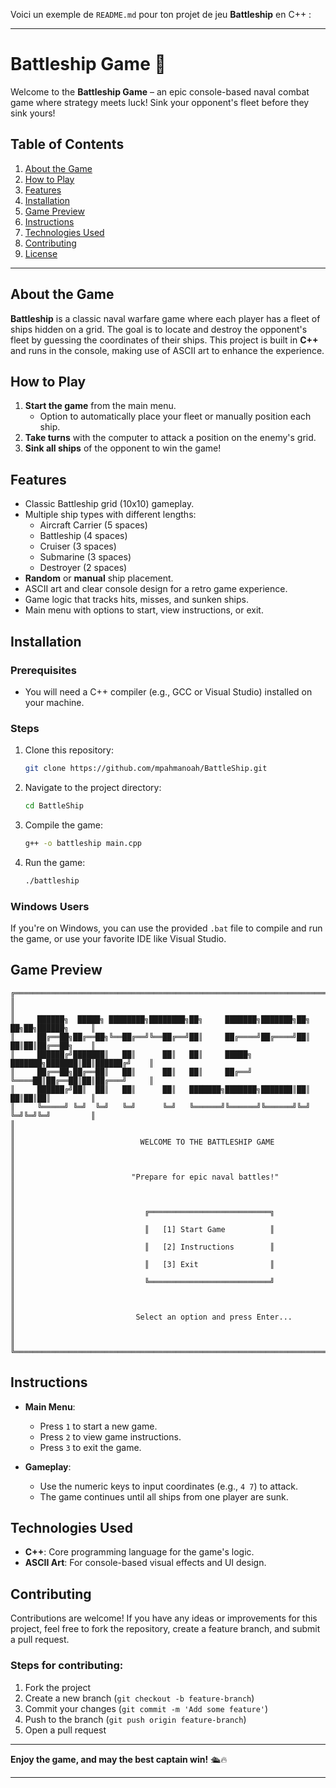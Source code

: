 Voici un exemple de `README.md` pour ton projet de jeu **Battleship** en C++ :

---

# Battleship Game 🎯

Welcome to the **Battleship Game** – an epic console-based naval combat game where strategy meets luck! Sink your opponent's fleet before they sink yours!

## Table of Contents
1. [About the Game](#about-the-game)
2. [How to Play](#how-to-play)
3. [Features](#features)
4. [Installation](#installation)
5. [Game Preview](#game-preview)
6. [Instructions](#instructions)
7. [Technologies Used](#technologies-used)
8. [Contributing](#contributing)
9. [License](#license)

---

## About the Game
**Battleship** is a classic naval warfare game where each player has a fleet of ships hidden on a grid. The goal is to locate and destroy the opponent's fleet by guessing the coordinates of their ships. This project is built in **C++** and runs in the console, making use of ASCII art to enhance the experience.

## How to Play
1. **Start the game** from the main menu.
   - Option to automatically place your fleet or manually position each ship.
2. **Take turns** with the computer to attack a position on the enemy's grid.
3. **Sink all ships** of the opponent to win the game!

## Features
- Classic Battleship grid (10x10) gameplay.
- Multiple ship types with different lengths:
  - Aircraft Carrier (5 spaces)
  - Battleship (4 spaces)
  - Cruiser (3 spaces)
  - Submarine (3 spaces)
  - Destroyer (2 spaces)
- **Random** or **manual** ship placement.
- ASCII art and clear console design for a retro game experience.
- Game logic that tracks hits, misses, and sunken ships.
- Main menu with options to start, view instructions, or exit.

## Installation

### Prerequisites
- You will need a C++ compiler (e.g., GCC or Visual Studio) installed on your machine.

### Steps
1. Clone this repository:
    ```bash
    git clone https://github.com/mpahmanoah/BattleShip.git
    ```

2. Navigate to the project directory:
    ```bash
    cd BattleShip
    ```

3. Compile the game:
    ```bash
    g++ -o battleship main.cpp
    ```

4. Run the game:
    ```bash
    ./battleship
    ```

### Windows Users
If you're on Windows, you can use the provided `.bat` file to compile and run the game, or use your favorite IDE like Visual Studio.

## Game Preview
```
╔══════════════════════════════════════════════════════════════════════════════════════╗
║                                                                                      ║
║     ██████╗  █████╗ ████████╗████████╗██╗     ███████╗███████╗██╗  ██╗██╗██████╗     ║
║     ██╔══██╗██╔══██╗╚══██╔══╝╚══██╔══╝██║     ██╔════╝██╔════╝██║  ██║██║██╔══██╗    ║
║     ██████╔╝███████║   ██║      ██║   ██║     █████╗  ███████╗███████║██║██████╔╝    ║
║     ██╔══██╗██╔══██║   ██║      ██║   ██║     ██╔══╝  ╚════██║██╔══██║██║██╔═══╝     ║
║     ██████╔╝██║  ██║   ██║      ██║   ███████╗███████╗███████║██║  ██║██║██║         ║
║     ╚═════╝ ╚═╝  ╚═╝   ╚═╝      ╚═╝   ╚══════╝╚══════╝╚══════╝╚═╝  ╚═╝╚═╝╚═╝         ║
║                                                                                      ║
║                            WELCOME TO THE BATTLESHIP GAME                            ║
║                                                                                      ║
║                          "Prepare for epic naval battles!"                           ║
║                                                                                      ║
║                             ╔═══════════════════════════╗                            ║
║                             ║   [1] Start Game          ║                            ║
║                             ║   [2] Instructions        ║                            ║
║                             ║   [3] Exit                ║                            ║
║                             ╚═══════════════════════════╝                            ║
║                                                                                      ║
║                           Select an option and press Enter...                        ║
║                                                                                      ║
╚══════════════════════════════════════════════════════════════════════════════════════╝

```

## Instructions
- **Main Menu**: 
    - Press `1` to start a new game.
    - Press `2` to view game instructions.
    - Press `3` to exit the game.

- **Gameplay**:
    - Use the numeric keys to input coordinates (e.g., `4 7`) to attack.
    - The game continues until all ships from one player are sunk.
    
## Technologies Used
- **C++**: Core programming language for the game's logic.
- **ASCII Art**: For console-based visual effects and UI design.

## Contributing
Contributions are welcome! If you have any ideas or improvements for this project, feel free to fork the repository, create a feature branch, and submit a pull request.

### Steps for contributing:
1. Fork the project
2. Create a new branch (`git checkout -b feature-branch`)
3. Commit your changes (`git commit -m 'Add some feature'`)
4. Push to the branch (`git push origin feature-branch`)
5. Open a pull request

---

**Enjoy the game, and may the best captain win!** 🛳️🔥

---
